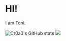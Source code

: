 # HI!
I am Toni. <br>

![Cr0a3's GitHub stats](https://github-readme-stats.vercel.app/api?username=anuraghazra&show_icons=true&theme=radical)
<img src="https://github-readme-stats.vercel.app/api/top-langs/?username=Toni-Graphics&theme=dracula" />

<!---
Toni-Graphics/Toni-Graphics is a ✨ special ✨ repository because its `README.md` (this file) appears on your GitHub profile.
You can click the Preview link to take a look at your changes.
--->
